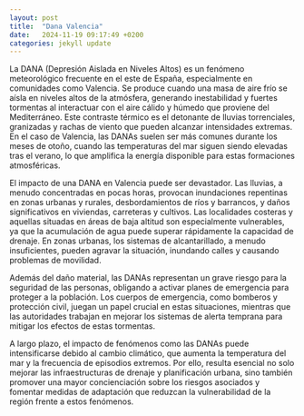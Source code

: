 ```yaml
---
layout: post
title:  "Dana Valencia"
date:   2024-11-19 09:17:49 +0200
categories: jekyll update
---
```


La DANA (Depresión Aislada en Niveles Altos) es un fenómeno meteorológico frecuente en el este de España, especialmente en comunidades como Valencia. Se produce cuando una masa de aire frío se aísla en niveles altos de la atmósfera, generando inestabilidad y fuertes tormentas al interactuar con el aire cálido y húmedo que proviene del Mediterráneo. Este contraste térmico es el detonante de lluvias torrenciales, granizadas y rachas de viento que pueden alcanzar intensidades extremas. En el caso de Valencia, las DANAs suelen ser más comunes durante los meses de otoño, cuando las temperaturas del mar siguen siendo elevadas tras el verano, lo que amplifica la energía disponible para estas formaciones atmosféricas.

El impacto de una DANA en Valencia puede ser devastador. Las lluvias, a menudo concentradas en pocas horas, provocan inundaciones repentinas en zonas urbanas y rurales, desbordamientos de ríos y barrancos, y daños significativos en viviendas, carreteras y cultivos. Las localidades costeras y aquellas situadas en áreas de baja altitud son especialmente vulnerables, ya que la acumulación de agua puede superar rápidamente la capacidad de drenaje. En zonas urbanas, los sistemas de alcantarillado, a menudo insuficientes, pueden agravar la situación, inundando calles y causando problemas de movilidad.

Además del daño material, las DANAs representan un grave riesgo para la seguridad de las personas, obligando a activar planes de emergencia para proteger a la población. Los cuerpos de emergencia, como bomberos y protección civil, juegan un papel crucial en estas situaciones, mientras que las autoridades trabajan en mejorar los sistemas de alerta temprana para mitigar los efectos de estas tormentas.

A largo plazo, el impacto de fenómenos como las DANAs puede intensificarse debido al cambio climático, que aumenta la temperatura del mar y la frecuencia de episodios extremos. Por ello, resulta esencial no solo mejorar las infraestructuras de drenaje y planificación urbana, sino también promover una mayor concienciación sobre los riesgos asociados y fomentar medidas de adaptación que reduzcan la vulnerabilidad de la región frente a estos fenómenos.